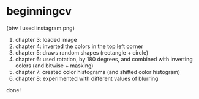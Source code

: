 # beginningcv

(btw I used instagram.png)

1. chapter 3: loaded image
2. chapter 4: inverted the colors in the top left corner
3. chapter 5: draws random shapes (rectangle + circle)
4. chapter 6: used rotation, by 180 degrees, and combined with inverting colors (and bitwise + masking)
5. chapter 7: created color histograms (and shifted color histogram)
6. chapter 8: experimented with different values of blurring

done!
